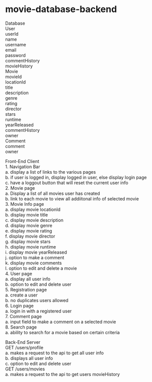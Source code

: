 # movie-database-backend

Database<br/>
    User<br/>
        userId<br/>
        name<br/>
        username<br/>
        email<br/>
        password<br/>
        commentHistory<br/>
        movieHistory<br/>
    Movie<br/>
        movieId<br/>
        locationId<br/>
        title<br/>
        description<br/>
        genre<br/>
        rating<br/>
        director<br/>
        stars<br/>
        runtime<br/>
        yearReleased<br/>
        commentHistory<br/>
        owner<br/>
    Comment<br/>
        comment<br/>
        owner<br/>

Front-End Client<br/>
    1. Navigation Bar<br/>
        a. display a list of links to the various pages<br/>
        b. if user is logged in, display logged in user, else display login page<br/>
        c. have a loggout button that will reset the current user info<br/>
    2. Movie page<br/>
        a. Display a list of all movies user has created<br/>
        b. link to each movie to view all addiitonal info of selected movie<br/>
    3. Movie Info page<br/>
        a. display movie locationId<br/>
        b. display movie title<br/>
        c. display movie description<br/>
        d. display movie genre<br/>
        e. display movie rating<br/>
        f. display movie director<br/>
        g. display movie stars<br/>
        h. display movie runtime<br/>
        i. display movie yearReleased<br/>
        j. option to make a comment<br/>
        k. display movie comments<br/>
        l. option to edit and delete a movie<br/>
    4. User page<br/>
        a. display all user info<br/>
        b. option to edit and delete user<br/>
    5. Registration page<br/>
        a. create a user<br/>
        b. no duplicates users allowed<br/>
    6. Login page<br/>
        a. login in with a registered user<br/>
    7. Comment page<br/>
        a. input field to make a comment on a selected movie<br/>
    8. Search page<br/>
        a. ability to search for a movie based on certain criteria<br/>

Back-End Server<br/>
    GET /users/profile<br/>
        a. makes a request to the api to get all user info<br/>
        b. displays all user info<br/>
        c. option to edit and delete user<br/>
    GET /users/movies<br/>
        a. makes a request to the api to get users movieHistory<br/>